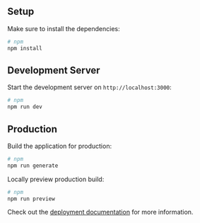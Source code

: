 ## Setup

Make sure to install the dependencies:

```bash
# npm
npm install
```

## Development Server

Start the development server on `http://localhost:3000`:

```bash
# npm
npm run dev

```

## Production

Build the application for production:

```bash
# npm
npm run generate

```

Locally preview production build:

```bash
# npm
npm run preview

```

Check out the [deployment documentation](https://nuxt.com/docs/getting-started/deployment) for more information.
